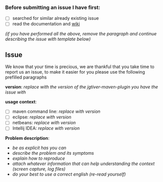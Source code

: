 ### Before submitting an issue I have first:

- [ ] searched for similar already existing issue
- [ ] read the documentation and [wiki](https://github.com/jgitver/jgitver-maven-plugin/wiki) 

*(if you have performed all the above, remove the paragraph and continue describing the issue with template below)*

## Issue

We know that your time is precious, we are thankful that you take time to report us an issue, to make it easier for you please use the following prefilled paragraphs   

**version**: _replace with the version of the jgtiver-maven-plugin you have the issue with_

**usage context**:

- [ ] maven command line: _replace with version_  
- [ ] eclipse: _replace with version_
- [ ] netbeans: _replace with version_
- [ ] Intellij IDEA: _replace with version_ 

**Problem description**:

- *be as explicit has you can*
- *describe the problem and its symptoms*
- *explain how to reproduce*
- *attach whatever information that can help understanding the context (screen capture, log files)*
- *do your best to use a correct english (re-read yourself)*
